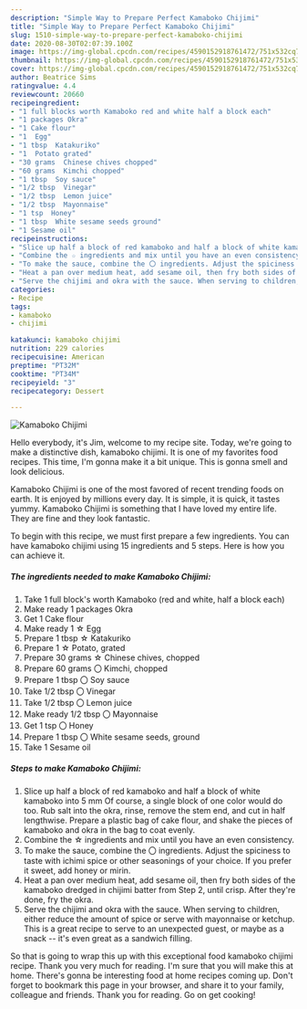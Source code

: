 ```yaml
---
description: "Simple Way to Prepare Perfect Kamaboko Chijimi"
title: "Simple Way to Prepare Perfect Kamaboko Chijimi"
slug: 1510-simple-way-to-prepare-perfect-kamaboko-chijimi
date: 2020-08-30T02:07:39.100Z
image: https://img-global.cpcdn.com/recipes/4590152918761472/751x532cq70/kamaboko-chijimi-recipe-main-photo.jpg
thumbnail: https://img-global.cpcdn.com/recipes/4590152918761472/751x532cq70/kamaboko-chijimi-recipe-main-photo.jpg
cover: https://img-global.cpcdn.com/recipes/4590152918761472/751x532cq70/kamaboko-chijimi-recipe-main-photo.jpg
author: Beatrice Sims
ratingvalue: 4.4
reviewcount: 20660
recipeingredient:
- "1 full blocks worth Kamaboko red and white half a block each"
- "1 packages Okra"
- "1 Cake flour"
- "1  Egg"
- "1 tbsp  Katakuriko"
- "1  Potato grated"
- "30 grams  Chinese chives chopped"
- "60 grams  Kimchi chopped"
- "1 tbsp  Soy sauce"
- "1/2 tbsp  Vinegar"
- "1/2 tbsp  Lemon juice"
- "1/2 tbsp  Mayonnaise"
- "1 tsp  Honey"
- "1 tbsp  White sesame seeds ground"
- "1 Sesame oil"
recipeinstructions:
- "Slice up half a block of red kamaboko and half a block of white kamaboko into 5 mm Of course, a single block of one color would do too. Rub salt into the okra, rinse, remove the stem end, and cut in half lengthwise. Prepare a plastic bag of cake flour, and shake the pieces of kamaboko and okra in the bag to coat evenly."
- "Combine the ☆ ingredients and mix until you have an even consistency."
- "To make the sauce, combine the 〇 ingredients. Adjust the spiciness to taste with ichimi spice or other seasonings of your choice. If you prefer it sweet, add honey or mirin."
- "Heat a pan over medium heat, add sesame oil, then fry both sides of the kamaboko dredged in chijimi batter from Step 2, until crisp. After they&#39;re done, fry the okra."
- "Serve the chijimi and okra with the sauce. When serving to children, either reduce the amount of spice or serve with mayonnaise or ketchup. This is a great recipe to serve to an unexpected guest, or maybe as a snack -- it&#39;s even great as a sandwich filling."
categories:
- Recipe
tags:
- kamaboko
- chijimi

katakunci: kamaboko chijimi 
nutrition: 229 calories
recipecuisine: American
preptime: "PT32M"
cooktime: "PT34M"
recipeyield: "3"
recipecategory: Dessert

---
```



![Kamaboko Chijimi](https://img-global.cpcdn.com/recipes/4590152918761472/751x532cq70/kamaboko-chijimi-recipe-main-photo.jpg)

Hello everybody, it's Jim, welcome to my recipe site. Today, we're going to make a distinctive dish, kamaboko chijimi. It is one of my favorites food recipes. This time, I'm gonna make it a bit unique. This is gonna smell and look delicious.

Kamaboko Chijimi is one of the most favored of recent trending foods on earth. It is enjoyed by millions every day. It is simple, it is quick, it tastes yummy. Kamaboko Chijimi is something that I have loved my entire life. They are fine and they look fantastic.




To begin with this recipe, we must first prepare a few ingredients. You can have kamaboko chijimi using 15 ingredients and 5 steps. Here is how you can achieve it.

<!--inarticleads1-->

##### The ingredients needed to make Kamaboko Chijimi:

1. Take 1 full block&#39;s worth Kamaboko (red and white, half a block each)
1. Make ready 1 packages Okra
1. Get 1 Cake flour
1. Make ready 1 ☆ Egg
1. Prepare 1 tbsp ☆ Katakuriko
1. Prepare 1 ☆ Potato, grated
1. Prepare 30 grams ☆ Chinese chives, chopped
1. Prepare 60 grams 〇 Kimchi, chopped
1. Prepare 1 tbsp 〇 Soy sauce
1. Take 1/2 tbsp 〇 Vinegar
1. Take 1/2 tbsp 〇 Lemon juice
1. Make ready 1/2 tbsp 〇 Mayonnaise
1. Get 1 tsp 〇 Honey
1. Prepare 1 tbsp 〇 White sesame seeds, ground
1. Take 1 Sesame oil




<!--inarticleads2-->

##### Steps to make Kamaboko Chijimi:

1. Slice up half a block of red kamaboko and half a block of white kamaboko into 5 mm Of course, a single block of one color would do too. Rub salt into the okra, rinse, remove the stem end, and cut in half lengthwise. Prepare a plastic bag of cake flour, and shake the pieces of kamaboko and okra in the bag to coat evenly.
1. Combine the ☆ ingredients and mix until you have an even consistency.
1. To make the sauce, combine the 〇 ingredients. Adjust the spiciness to taste with ichimi spice or other seasonings of your choice. If you prefer it sweet, add honey or mirin.
1. Heat a pan over medium heat, add sesame oil, then fry both sides of the kamaboko dredged in chijimi batter from Step 2, until crisp. After they&#39;re done, fry the okra.
1. Serve the chijimi and okra with the sauce. When serving to children, either reduce the amount of spice or serve with mayonnaise or ketchup. This is a great recipe to serve to an unexpected guest, or maybe as a snack -- it&#39;s even great as a sandwich filling.




So that is going to wrap this up with this exceptional food kamaboko chijimi recipe. Thank you very much for reading. I'm sure that you will make this at home. There's gonna be interesting food at home recipes coming up. Don't forget to bookmark this page in your browser, and share it to your family, colleague and friends. Thank you for reading. Go on get cooking!
